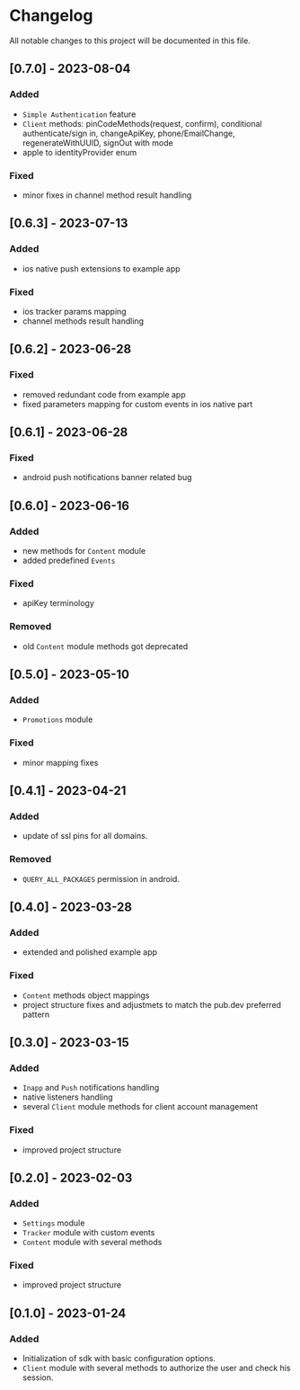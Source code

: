 # Changelog
All notable changes to this project will be documented in this file.

## [0.7.0] - 2023-08-04
### Added
- `Simple Authentication` feature
- `Client` methods: pinCodeMethods(request, confirm), conditional authenticate/sign in, changeApiKey, phone/EmailChange, regenerateWithUUID, signOut with mode 
- apple to identityProvider enum

### Fixed
- minor fixes in channel method result handling

## [0.6.3] - 2023-07-13
### Added
- ios native push extensions to example app

### Fixed
- ios tracker params mapping
- channel methods result handling

## [0.6.2] - 2023-06-28
### Fixed
- removed redundant code from example app
- fixed parameters mapping for custom events in ios native part

## [0.6.1] - 2023-06-28
### Fixed
- android push notifications banner related bug

## [0.6.0] - 2023-06-16
### Added
- new methods for `Content` module
- added predefined `Events`

### Fixed
- apiKey terminology

### Removed
- old `Content` module methods got deprecated

## [0.5.0] - 2023-05-10
### Added
- `Promotions` module

### Fixed
- minor mapping fixes

## [0.4.1] - 2023-04-21
### Added
- update of ssl pins for all domains.

### Removed
- `QUERY_ALL_PACKAGES` permission in android.

## [0.4.0] - 2023-03-28

### Added 
- extended and polished example app

### Fixed
- `Content` methods object mappings
- project structure fixes and adjustmets to match the pub.dev preferred pattern

## [0.3.0] - 2023-03-15

### Added 
- `Inapp` and `Push` notifications handling
- native listeners handling
- several `Client` module methods for client account management

### Fixed
- improved project structure

## [0.2.0] - 2023-02-03

### Added
- `Settings` module
- `Tracker` module with custom events
- `Content` module with several methods

### Fixed
- improved project structure 

## [0.1.0] - 2023-01-24

### Added
- Initialization of sdk with basic configuration options. 
- `Client` module with several methods to authorize the user and check his session.
